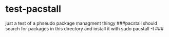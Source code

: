 # test-pacstall
just a test of a phseudo package managment thingy
###pacstall should search for packages in this directory and install it with sudo pacstall -I <package>###
